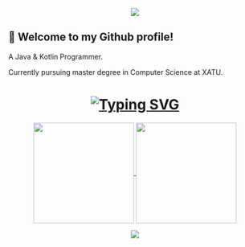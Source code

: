 
<p align="center">
  <img src="https://capsule-render.vercel.app/api?type=waving&height=80&color=gradient" />
</p>

## 👻 Welcome to my Github profile!
 
A Java & Kotlin Programmer. 

Currently pursuing master degree in Computer Science at XATU.

<h1 align="center">
	<a href="https://git.io/typing-svg"><img src="https://readme-typing-svg.demolab.com?font=Fira+Code&pause=1000&width=435&separator=%3C&lines=println(%22Hello+World!%22);" alt="Typing SVG" /></a>
</h1>
<div align="center">

<a href="https://github.com/anuraghazra/github-readme-stats">
  <img height=200 align="center" src="https://github-readme-stats.vercel.app/api?username=devm1na" />
</a>
<a href="https://github.com/anuraghazra/convoychat">
  <img height=200 align="center" src="https://github-readme-stats.vercel.app/api/top-langs?username=devm1na&layout=compact&langs_count=8&card_width=350&role=OWNER,ORGANIZATION_MEMBER,COLLABORATOR&exclude_repo=locall,AIGlasses-APP" />
</a>

</div>
<p align="center">
  <img src="https://capsule-render.vercel.app/api?type=waving&color=gradient&height=80&section=footer" />
</p>
